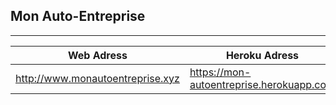 

## Mon Auto-Entreprise
----------------------


| Web Adress |Heroku Adress   | Login  |  PW |   
|---|---|---|---|
|  http://www.monautoentreprise.xyz |  https://mon-autoentreprise.herokuapp.com |   appid@gmail.com|  appid@gmail.com |   


